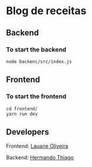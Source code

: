 # Blog de receitas

## Backend

### To start the backend

```
node backenc/src/index.js
```

## Frontend

### To start the frontend

```
cd frontend/
yarn run dev
```

## Developers

Frontend: [Lauane Oliveira](https://github.com/Lauaneoc)

Backend: [Hermando Thiago](https://github.com/HermandoThiago)
